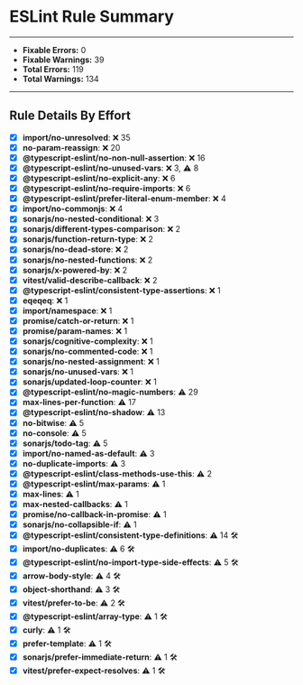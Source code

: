 # ESLint Rule Summary

---

- **Fixable Errors:** 0
- **Fixable Warnings:** 39
- **Total Errors:** 119
- **Total Warnings:** 134

---

## Rule Details By Effort

- [x] **import/no-unresolved**: ❌ 35
- [x] **no-param-reassign**: ❌ 20
- [x] **@typescript-eslint/no-non-null-assertion**: ❌ 16
- [x] **@typescript-eslint/no-unused-vars**: ❌ 3, ⚠️ 8
- [x] **@typescript-eslint/no-explicit-any**: ❌ 6
- [x] **@typescript-eslint/no-require-imports**: ❌ 6
- [x] **@typescript-eslint/prefer-literal-enum-member**: ❌ 4
- [x] **import/no-commonjs**: ❌ 4
- [x] **sonarjs/no-nested-conditional**: ❌ 3
- [x] **sonarjs/different-types-comparison**: ❌ 2
- [x] **sonarjs/function-return-type**: ❌ 2
- [x] **sonarjs/no-dead-store**: ❌ 2
- [x] **sonarjs/no-nested-functions**: ❌ 2
- [x] **sonarjs/x-powered-by**: ❌ 2
- [x] **vitest/valid-describe-callback**: ❌ 2
- [x] **@typescript-eslint/consistent-type-assertions**: ❌ 1
- [x] **eqeqeq**: ❌ 1
- [x] **import/namespace**: ❌ 1
- [x] **promise/catch-or-return**: ❌ 1
- [x] **promise/param-names**: ❌ 1
- [x] **sonarjs/cognitive-complexity**: ❌ 1
- [x] **sonarjs/no-commented-code**: ❌ 1
- [x] **sonarjs/no-nested-assignment**: ❌ 1
- [x] **sonarjs/no-unused-vars**: ❌ 1
- [x] **sonarjs/updated-loop-counter**: ❌ 1
- [x] **@typescript-eslint/no-magic-numbers**: ⚠️ 29
- [x] **max-lines-per-function**: ⚠️ 17
- [x] **@typescript-eslint/no-shadow**: ⚠️ 13
- [x] **no-bitwise**: ⚠️ 5
- [x] **no-console**: ⚠️ 5
- [x] **sonarjs/todo-tag**: ⚠️ 5
- [x] **import/no-named-as-default**: ⚠️ 3
- [x] **no-duplicate-imports**: ⚠️ 3
- [x] **@typescript-eslint/class-methods-use-this**: ⚠️ 2
- [x] **@typescript-eslint/max-params**: ⚠️ 1
- [x] **max-lines**: ⚠️ 1
- [x] **max-nested-callbacks**: ⚠️ 1
- [x] **promise/no-callback-in-promise**: ⚠️ 1
- [x] **sonarjs/no-collapsible-if**: ⚠️ 1
- [x] **@typescript-eslint/consistent-type-definitions**: ⚠️ 14 🛠️
- [x] **import/no-duplicates**: ⚠️ 6 🛠️
- [x] **@typescript-eslint/no-import-type-side-effects**: ⚠️ 5 🛠️
- [x] **arrow-body-style**: ⚠️ 4 🛠️
- [x] **object-shorthand**: ⚠️ 3 🛠️
- [x] **vitest/prefer-to-be**: ⚠️ 2 🛠️
- [x] **@typescript-eslint/array-type**: ⚠️ 1 🛠️
- [x] **curly**: ⚠️ 1 🛠️
- [x] **prefer-template**: ⚠️ 1 🛠️
- [x] **sonarjs/prefer-immediate-return**: ⚠️ 1 🛠️
- [x] **vitest/prefer-expect-resolves**: ⚠️ 1 🛠️
